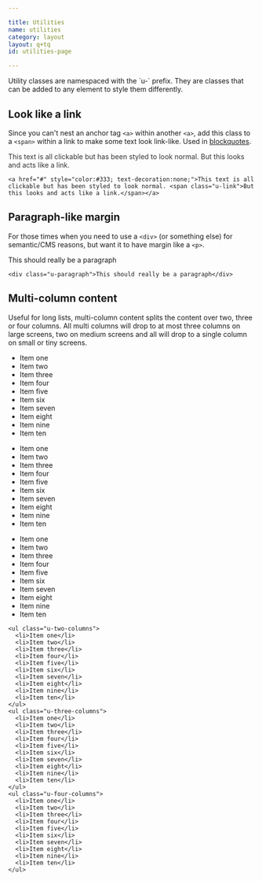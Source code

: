 ```yaml
---

title: Utilities
name: utilities
category: layout
layout: q+tq
id: utilities-page

---
```


<div class="lead"><p>Utility classes are namespaced with the `u-` prefix. They are classes that can be added to any element to style them differently.</p></div>

## Look like a link

Since you can't nest an anchor tag `<a>` within another `<a>`, add this class to a `<span>` within a link to make some text look link-like. Used in [blockquotes](./css-components/blockquotes.html).

<a href="#" style="color:#333; text-decoration:none;">This text is all clickable but has been styled to look normal. <span class="u-link">But this looks and acts like a link.</span></a>

```markup
<a href="#" style="color:#333; text-decoration:none;">This text is all clickable but has been styled to look normal. <span class="u-link">But this looks and acts like a link.</span></a>
```

## Paragraph-like margin

For those times when you need to use a `<div>` (or something else) for semantic/CMS reasons, but want it to have margin like a `<p>`.

<div class="u-paragraph">This should really be a paragraph</div>

```markup
<div class="u-paragraph">This should really be a paragraph</div>
```

## Multi-column content

Useful for long lists, multi-column content splits the content over two, three or four columns. All multi columns will drop to at most three columns on large screens, two on medium screens and all will drop to a single column on small or tiny screens.

<ul class="u-two-columns">
  <li>Item one</li>
  <li>Item two</li>
  <li>Item three</li>
  <li>Item four</li>
  <li>Item five</li>
  <li>Item six</li>
  <li>Item seven</li>
  <li>Item eight</li>
  <li>Item nine</li>
  <li>Item ten</li>
</ul>
<ul class="u-three-columns">
  <li>Item one</li>
  <li>Item two</li>
  <li>Item three</li>
  <li>Item four</li>
  <li>Item five</li>
  <li>Item six</li>
  <li>Item seven</li>
  <li>Item eight</li>
  <li>Item nine</li>
  <li>Item ten</li>
</ul>
<ul class="u-four-columns">
  <li>Item one</li>
  <li>Item two</li>
  <li>Item three</li>
  <li>Item four</li>
  <li>Item five</li>
  <li>Item six</li>
  <li>Item seven</li>
  <li>Item eight</li>
  <li>Item nine</li>
  <li>Item ten</li>
</ul>

```markup
<ul class="u-two-columns">
  <li>Item one</li>
  <li>Item two</li>
  <li>Item three</li>
  <li>Item four</li>
  <li>Item five</li>
  <li>Item six</li>
  <li>Item seven</li>
  <li>Item eight</li>
  <li>Item nine</li>
  <li>Item ten</li>
</ul>
<ul class="u-three-columns">
  <li>Item one</li>
  <li>Item two</li>
  <li>Item three</li>
  <li>Item four</li>
  <li>Item five</li>
  <li>Item six</li>
  <li>Item seven</li>
  <li>Item eight</li>
  <li>Item nine</li>
  <li>Item ten</li>
</ul>
<ul class="u-four-columns">
  <li>Item one</li>
  <li>Item two</li>
  <li>Item three</li>
  <li>Item four</li>
  <li>Item five</li>
  <li>Item six</li>
  <li>Item seven</li>
  <li>Item eight</li>
  <li>Item nine</li>
  <li>Item ten</li>
</ul>
```
